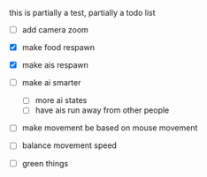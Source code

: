 this is partially a test, partially a todo list



- [ ] add camera zoom

- [x] make food respawn

- [x] make ais respawn

- [ ] make ai smarter
    - [ ] more ai states
    - [ ] have ais run away from other people

- [ ] make movement be based on mouse movement

- [ ] balance movement speed

- [ ] green things
